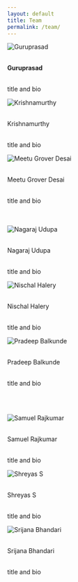 ```yaml
---
layout: default
title: Team
permalink: /team/
---
```



<div class="row">
<div class="col-md-4"> 
<img class="d-block home-image" src="{{ site.baseurl }}images/assets/team/guruprasad.jpeg" alt="Guruprasad">
<p>
 
 <br>**Guruprasad**
 
 <br> title and bio
  
 
 </p>
</div>
<div class="col-md-4">
<img class="d-block home-image" src="{{ site.baseurl }}images/assets/team/krishnamurthy.jpg" alt="Krishnamurthy">
 <p>
 
<br> Krishnamurthy
 
 <br> title and bio
  
 
  </p>
</div>
<div class="col-md-4">
 <img class="d-block home-image" src="{{ site.baseurl }}images/assets/team/meetu.jpg" alt="Meetu Grover Desai">
 <p>
 
 <br> Meetu Grover Desai
 
 <br> title and bio
  
 </p>
 <br><br>
</div>
<div class="col-md-4">
 <img class="d-block home-image" src="{{ site.baseurl }}images/assets/team/meetu.jpg" alt="Nagaraj Udupa">
 <p>
 
<br> Nagaraj Udupa
 
 <br> title and bio
  
 </p>
 </div>
  <div class="col-md-4">
 <img class="d-block home-image" src="{{ site.baseurl }}images/assets/team/nischal.jpg" alt="Nischal Halery"><p> 
 
 
<br> Nischal Halery
 
 <br> title and bio
  
 </p>
 </div>
  <div class="col-md-4">
 <img class="d-block home-image" src="{{ site.baseurl }}images/assets/team/pradeep.jpg" alt="Pradeep Balkunde">
   <p> 
 
 
<br> Pradeep Balkunde
 
 <br> title and bio
  
 </p>
   
   <br><br>
   
 </div>
  <div class="col-md-4">
 <img class="d-block home-image" src="{{ site.baseurl }}images/assets/team/sam.jpg" alt="Samuel Rajkumar">
   <p> 
     
 
<br> Samuel Rajkumar
 
 <br> title and bio
  
 </p>
 </div>
<div class="col-md-4">
 <img class="d-block home-image" src="{{ site.baseurl }}images/assets/team/shreyas.jpg" alt="Shreyas S"><p> 
 
 
<br> Shreyas S
 
 <br> title and bio
  
 </p>
 </div>
<div class="col-md-4">
 <img class="d-block home-image" src="{{ site.baseurl }}images/assets/team/srijana.jpg" alt="Srijana Bhandari"><p> 
 
 
<br> Srijana Bhandari
 
 <br> title and bio
  
 </p>
 </div>

